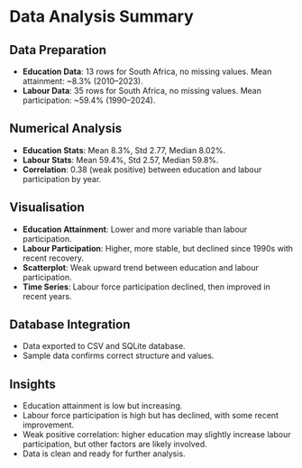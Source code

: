 # Data Analysis Summary

## Data Preparation
- **Education Data**: 13 rows for South Africa, no missing values. Mean attainment: ~8.3% (2010–2023).
- **Labour Data**: 35 rows for South Africa, no missing values. Mean participation: ~59.4% (1990–2024).

## Numerical Analysis
- **Education Stats**: Mean 8.3%, Std 2.77, Median 8.02%.
- **Labour Stats**: Mean 59.4%, Std 2.57, Median 59.8%.
- **Correlation**: 0.38 (weak positive) between education and labour participation by year.

## Visualisation
- **Education Attainment**: Lower and more variable than labour participation.
- **Labour Participation**: Higher, more stable, but declined since 1990s with recent recovery.
- **Scatterplot**: Weak upward trend between education and labour participation.
- **Time Series**: Labour force participation declined, then improved in recent years.

## Database Integration
- Data exported to CSV and SQLite database.
- Sample data confirms correct structure and values.

## Insights
- Education attainment is low but increasing.
- Labour force participation is high but has declined, with some recent improvement.
- Weak positive correlation: higher education may slightly increase labour participation, but other factors are likely involved.
- Data is clean and ready for further analysis.
